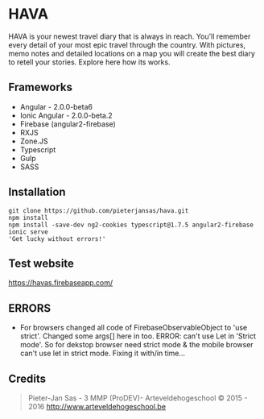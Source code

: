 HAVA
==================
HAVA is your newest travel diary that is always in reach. You'll remember every detail of your most epic travel through the country. With pictures, memo notes and detailed locations on a map you will create the best diary to retell your stories. Explore here how its works.


Frameworks
------------------
* Angular - 2.0.0-beta6
* Ionic Angular -  2.0.0-beta.2
* Firebase (angular2-firebase)
* RXJS 
* Zone.JS
* Typescript
* Gulp
* SASS

Installation
------------------
    git clone https://github.com/pieterjansas/hava.git
    npm install
    npm install -save-dev ng2-cookies typescript@1.7.5 angular2-firebase
    ionic serve
    'Get lucky without errors!'

Test website
------------------
<https://havas.firebaseapp.com/>


ERRORS
------------------
- For browsers changed all code of FirebaseObservableObject to 'use strict'. 
  Changed some args[] here in too.
  ERROR: can't use Let in 'Strict mode'. So for dekstop browser need strict mode & the mobile browser can't use let in strict mode.
  Fixing it with/in time...
   




Credits
------------------
> Pieter-Jan Sas - 
> 3 MMP (ProDEV)- 
> Arteveldehogeschool © 2015 - 2016 
<http://www.arteveldehogeschool.be>